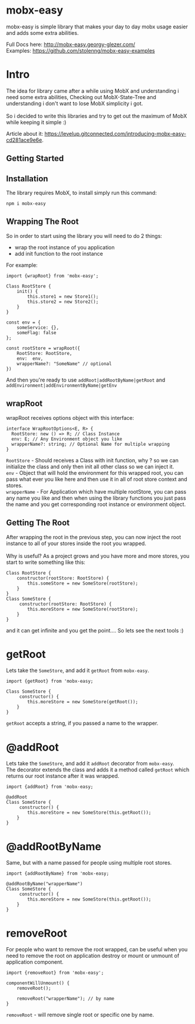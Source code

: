 # mobx-easy
mobx-easy is simple library that makes your day to day mobx usage easier and adds some extra abilities.

Full Docs here: http://mobx-easy.georgy-glezer.com/
<br>
Examples: https://github.com/stolenng/mobx-easy-examples 

# Intro

The idea for library came after a while using MobX and understanding i need some extra abilities,
Checking out MobX-State-Tree and understanding i don't want to lose MobX simplicity i got.
<br>
<br>
So i decided to write this libraries and try to get out the maximum of MobX while keeping it simple :)

Article about it: https://levelup.gitconnected.com/introducing-mobx-easy-cd281ace9e6e.

## Getting Started
## Installation

The library requires MobX, to install simply run this command:
```
npm i mobx-easy
```

## Wrapping The Root
So in order to start using the library you will need to do 2 things:
  * wrap the root instance of you application
  * add init function to the root instance
  
For example:
```
import {wrapRoot} from 'mobx-easy';

Class RootStore {
    init() {
        this.store1 = new Store1();
        this.store2 = new Store2();
    }
}

const env = {
    someService: {},
    someFlag: false
};

const rootStore = wrapRoot({
    RootStore: RootStore,
    env:  env,
    wrapperName?: "SomeName" // optional
})
```

And then you're ready to use `addRoot|addRootByName|getRoot` and `addEnvironment|addEnvironmentByName|getEnv`

## wrapRoot

wrapRoot receives options object with this interface: 
```
interface WrapRootOptions<E, R> {
  RootStore: new () => R; // Class Instance
  env: E; // Any Environment object you like
  wrapperName?: string; // Optional Name for multiple wrapping
}
```

`RootStore` - Should receives a Class with init function, why ? so we can initialize the class and only then init all other class so we can inject it.
<br>
`env` - Object that will hold the environment for this wrapped root, you can pass what ever you like here and then use it in all of root store context and stores.
<br>
`wrapperName` - For Application which have multiple rootStore, you can pass any name you like and then when using the library functions you just pass the name and you get corresponding root instance or environment object.

## Getting The Root

After wrapping the root in the previous step, you can now inject the root instance to all of your stores inside the root you wrapped.
<br>
<br>
Why is useful? As a project grows and you have more and more stores, you start to write something like this:
```
Class RootStore {
    constructor(rootStore: RootStore) {
        this.someStore = new SomeStore(rootStore);
    }
}
Class SomeStore {
     constructor(rootStore: RootStore) {
        this.moreStore = new SomeStore(rootStore);
    }
}
``` 
and it can get infinite and you get the point....
So lets see the next tools :)

# getRoot

Lets take the `SomeStore`, and add it `getRoot` from `mobx-easy`.

```
import {getRoot} from 'mobx-easy;

Class SomeStore {
     constructor() {
        this.moreStore = new SomeStore(getRoot());
    }
}
```
`getRoot` accepts a string, if you passed a name to the wrapper.

# @addRoot 

Lets take the `SomeStore`, and add it `addRoot` decorator from `mobx-easy`.
<br>
The decorator extends the class and adds it a method called `getRoot` which returns our root instance after it was wrapped.

```
import {addRoot} from 'mobx-easy;

@addRoot
Class SomeStore {
     constructor() {
        this.moreStore = new SomeStore(this.getRoot());
    }
}
``` 
# @addRootByName
Same, but with a name passed for people using multiple root stores.
```
import {addRootByName} from 'mobx-easy;

@addRootByName("wrapperName")
Class SomeStore {
     constructor() {
        this.moreStore = new SomeStore(this.getRoot());
    }
}
``` 

# removeRoot
For people who want to remove the root wrapped, can be useful when you need to remove the root on application destroy or mount or unmount of application component. 
```
import {removeRoot} from 'mobx-easy';

componentWillUnmount() {
    removeRoot();
    
    removeRoot("wrapperName"); // by name
}
```

`removeRoot` - will remove single root or specific one by name.

